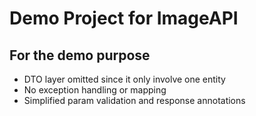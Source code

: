 # Demo Project for ImageAPI

## For the demo purpose
 - DTO layer omitted since it only involve one entity
 - No exception handling or mapping
 - Simplified param validation and response annotations
